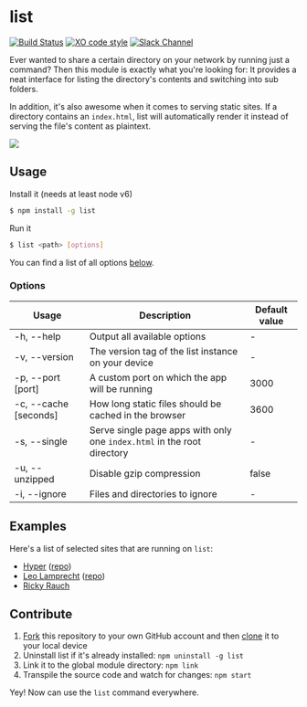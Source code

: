 # list

[![Build Status](https://travis-ci.org/zeit/list.svg?branch=master)](https://travis-ci.org/zeit/list)
[![XO code style](https://img.shields.io/badge/code_style-XO-5ed9c7.svg)](https://github.com/sindresorhus/xo)
[![Slack Channel](https://zeit-slackin.now.sh/badge.svg)](https://zeit.chat/)

Ever wanted to share a certain directory on your network by running just a command? Then this module is exactly what you're looking for: It provides a neat interface for listing the directory's contents and switching into sub folders.

In addition, it's also awesome when it comes to serving static sites. If a directory contains an `index.html`, list will automatically render it instead of serving the file's content as plaintext.

<img src="http://i.imgur.com/Fru8ufo.png">

## Usage

Install it (needs at least node v6)

```bash
$ npm install -g list
```

Run it

```bash
$ list <path> [options]
```

You can find a list of all options [below](#options).

### Options

| Usage                  | Description | Default value |
| ---------------------- | ----------- | ------------------ |
| -h, --help             | Output all available options | - |
| -v, --version          | The version tag of the list instance on your device | - |
| -p, --port [port]      | A custom port on which the app will be running | 3000 |
| -c, --cache [seconds]  | How long static files should be cached in the browser | 3600 |
| -s, --single           | Serve single page apps with only one `index.html` in the root directory | - |
| -u, --unzipped         | Disable gzip compression | false |
| -i, --ignore           | Files and directories to ignore | - |

## Examples

Here's a list of selected sites that are running on `list`:

- [Hyper](https://hyper.is) ([repo](https://github.com/zeit/hyper-website))
- [Leo Lamprecht](https://leo.im) ([repo](https://github.com/leo/site))
- [Ricky Rauch](https://rickyrauch.me)

## Contribute

1. [Fork](https://help.github.com/articles/fork-a-repo/) this repository to your own GitHub account and then [clone](https://help.github.com/articles/cloning-a-repository/) it to your local device
2. Uninstall list if it's already installed: `npm uninstall -g list`
3. Link it to the global module directory: `npm link`
4. Transpile the source code and watch for changes: `npm start`

Yey! Now can use the `list` command everywhere.
